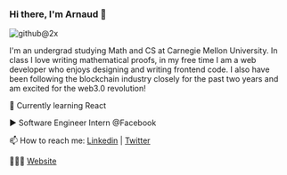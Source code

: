 ### Hi there, I'm Arnaud 👋

![github@2x](https://user-images.githubusercontent.com/41976260/104308674-0b3ccf80-549f-11eb-8a04-653f5facedfd.png)

I'm an undergrad studying Math and CS at Carnegie Mellon University. In class I love writing mathematical proofs, in my free time I am a web developer who enjoys designing and writing frontend code. I also have been following the blockchain industry closely for the past two years and am excited for the web3.0 revolution! 

🌱 Currently learning React 

▶️ Software Engineer Intern @Facebook

📫 How to reach me: [Linkedin](https://www.linkedin.com/in/aavondet/) | [Twitter](https://twitter.com/aavondet_)


🧑🏻‍💻 [Website](https://www.andrew.cmu.edu/user/aavondet/)
